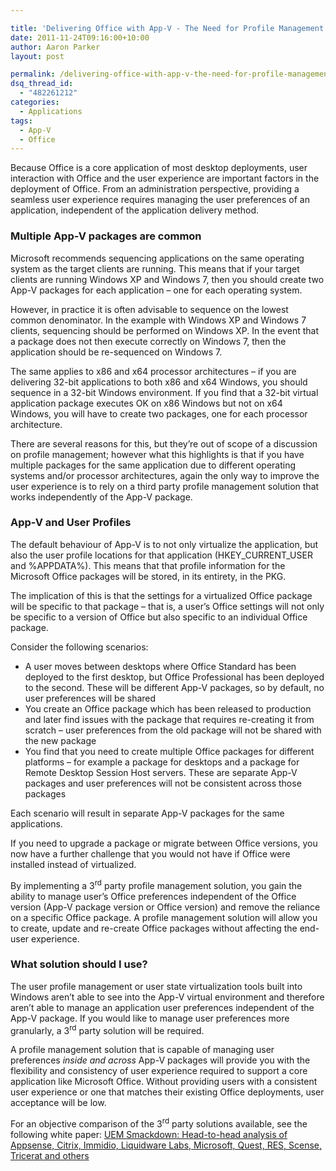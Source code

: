 ```yaml
---

title: 'Delivering Office with App-V - The Need for Profile Management'
date: 2011-11-24T09:16:00+10:00
author: Aaron Parker
layout: post

permalink: /delivering-office-with-app-v-the-need-for-profile-management/
dsq_thread_id:
  - "482261212"
categories:
  - Applications
tags:
  - App-V
  - Office
---
```

Because Office is a core application of most desktop deployments, user interaction with Office and the user experience are important factors in the deployment of Office. From an administration perspective, providing a seamless user experience requires managing the user preferences of an application, independent of the application delivery method.

### Multiple App-V packages are common

Microsoft recommends sequencing applications on the same operating system as the target clients are running. This means that if your target clients are running Windows XP and Windows 7, then you should create two App-V packages for each application – one for each operating system.

However, in practice it is often advisable to sequence on the lowest common denominator. In the example with Windows XP and Windows 7 clients, sequencing should be performed on Windows XP. In the event that a package does not then execute correctly on Windows 7, then the application should be re-sequenced on Windows 7.

The same applies to x86 and x64 processor architectures – if you are delivering 32-bit applications to both x86 and x64 Windows, you should sequence in a 32-bit Windows environment. If you find that a 32-bit virtual application package executes OK on x86 Windows but not on x64 Windows, you will have to create two packages, one for each processor architecture.

There are several reasons for this, but they’re out of scope of a discussion on profile management; however what this highlights is that if you have multiple packages for the same application due to different operating systems and/or processor architectures, again the only way to improve the user experience is to rely on a third party profile management solution that works independently of the App-V package.

### App-V and User Profiles

The default behaviour of App-V is to not only virtualize the application, but also the user profile locations for that application (HKEY_CURRENT_USER and %APPDATA%). This means that that profile information for the Microsoft Office packages will be stored, in its entirety, in the PKG.

The implication of this is that the settings for a virtualized Office package will be specific to that package – that is, a user’s Office settings will not only be specific to a version of Office but also specific to an individual Office package.

Consider the following scenarios:

  * A user moves between desktops where Office Standard has been deployed to the first desktop, but Office Professional has been deployed to the second. These will be different App-V packages, so by default, no user preferences will be shared
  * You create an Office package which has been released to production and later find issues with the package that requires re-creating it from scratch – user preferences from the old package will not be shared with the new package
  * You find that you need to create multiple Office packages for different platforms – for example a package for desktops and a package for Remote Desktop Session Host servers. These are separate App-V packages and user preferences will not be consistent across those packages

Each scenario will result in separate App-V packages for the same applications.

If you need to upgrade a package or migrate between Office versions, you now have a further challenge that you would not have if Office were installed instead of virtualized.

By implementing a 3<sup>rd</sup> party profile management solution, you gain the ability to manage user’s Office preferences independent of the Office version (App-V package version or Office version) and remove the reliance on a specific Office package. A profile management solution will allow you to create, update and re-create Office packages without affecting the end-user experience.

### What solution should I use?

The user profile management or user state virtualization tools built into Windows aren’t able to see into the App-V virtual environment and therefore aren’t able to manage an application user preferences independent of the App-V package. If you would like to manage user preferences more granularly, a 3<sup>rd</sup> party solution will be required.

A profile management solution that is capable of managing user preferences _inside and across_ App-V packages will provide you with the flexibility and consistency of user experience required to support a core application like Microsoft Office. Without providing users with a consistent user experience or one that matches their existing Office deployments, user acceptance will be low.

For an objective comparison of the 3<sup>rd</sup> party solutions available, see the following white paper: [UEM Smackdown: Head-to-head analysis of Appsense, Citrix, Immidio, Liquidware Labs, Microsoft, Quest, RES, Scense, Tricerat and others](http://www.brianmadden.com/blogs/rubenspruijt/archive/2011/11/01/user-environment-management-smackdown-head-to-head-analysis-of-appsense-citrix-immidio-liquidware-labs-microsoft-quest-res-scense-tricerat-unidesk-and-vuem.aspx)